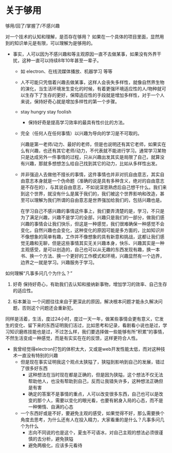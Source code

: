 # 关于够用

够用/回了/掌握了/不感兴趣

对一个技术的认知和理解，是否存在够用？
如果在一个具体的项目里面，显然用到的知识单元是有限，可以理解为是够用的。

* 事实，人可以因为不感兴趣和等主观原因一直不去做某事，如果没有外界干扰，这种一直可以持续8年10年甚至一辈子。
  * 如 electron、在线流媒体播放、机器学习 等等
  * 人不可能只凭借着兴趣去做某事，这样人会丧失多样性，就像自然界生物的演化，当生活环境发生变化的时候，有着更强环境适应性的人/物种就可以生存下了生存的更好，保障适应性的手段就是增加多样性，对于一个人来说，保持好奇心就是增加多样性的第一个步骤。
  * stay hungry stay foolish
    * 保持好奇是提高学习效率的最具有性价比的方法。
  * 完全（任何人在任何事情）以兴趣为导向的学习是不可取的。

    兴趣是第一老师/动力、最好的老师，但是也说明还有其它老师，如果实在么有兴趣，也还有其它老师/动力，不代表就不能进行学习。通常学习某物只是达成另外一件事情的过程，只从兴趣出发其实是局限了自己，就算没有兴趣，那就多想想怎么给自己找到其它的动力，比如从多样性出发。
  
  * 并非强迫人去做他不擅长的事情，这件事情也并非对抗自由意志，其实自由意志本身就是一个伪命题（准确的说是具有多种含义，绝对的自由意志是不存在的），与其说自由意志，不如说深思熟虑后自己想干什么。我们来到这个世界，就没有什么是属于我们的，我们被这个世界影响和改造，甚至可以理解为我们所谓的自由意志是世界强加给我们的，包括兴趣也是。

    在学习自己不感兴趣的事情这件事上，我们要弄清楚的是，学习，不只是为了满足兴趣，兴趣不是学习的全部，兴趣只是我们的一部分，做我们感兴趣的事情会让我们快乐，但这是一种感觉，我们很难确保一种感觉不会变化，自然兴趣也会变化，这种变化的原因可能是多方面的，比如知识并不像想象的简单有趣，工作并不像想象的具有新意和挑战，这都让我们感觉无趣和无聊，但是这些事情其实无关兴趣本身，快乐、兴趣其实是一种主观感受，是可以创造的，自己也可以从无趣的东西发现有趣，换一本书、换一个方法、换一个更好的工作模式和环境，兴趣显然有一个边界，边界之一就是学习。兴趣服务于学习。

如何理解“凡事多问几个为什么？”

1. 好奇 保持好奇心，有助我们去认知和接纳新事物，增加学习的效率、自己生存的适应性。

2. 标本兼治 一个问题往往来自于更深此的原因，解决根本问题才能永久解决问题，否则这个问题还会重新犯。

同样是活着，生活，度过24小时，度过一天一年，做某些事情会更有意义，它发生的变化、留下来的东西证明我们活过，比如思考和记录，看剧看小说也是过，学习知识磨练技能也是过，不过怎么样，我们要选择做一些能够有所“积累”的事情，不然生活变成一种感觉，而是有实实在在的反馈，这样更符合人性。

* 我曾经觉得electron打包的体积太大，又或是web开发性能太低，而对这种技术一直没有特别的兴趣
  * 但是现在事实证明我这个观点太狭隘了，狭隘到影响到自己的发展，错过了很多好东西
    * 这种想法在当时现在都是正确的，但是因为狭隘，这个想法不仅无法帮助他人，也没有帮助到自己，反而让我错失许多，这种想法正确但是有害
    * 确定的答案不是事情的重点，人可以改变很多东西，自己也可以是改变的那个人，需要以变化的眼光看，也要有躬身入局的心态，而不是一种懒惰、自满的心态
  * 一个东西好或是不好，要避免主观的感受，如果觉得不好，那么需要换个角度去思考，为什么还有人在投入精力，大家看重的是什么？凡事多问几个为什么
    * 志向不同说的也是这个，夏虫不可语冰，对自己主观的想法必须很谨慎的去分析，避免狭隘
    * 避免两极化，应该多元看待
